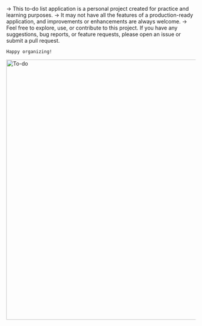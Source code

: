-> This to-do list application is a personal project created for practice and learning purposes. 
-> It may not have all the features of a production-ready application, and improvements or enhancements are always welcome.
-> Feel free to explore, use, or contribute to this project. If you have any suggestions, bug reports, or feature requests, 
   please open an issue or submit a pull request.

    Happy organizing!

 <img width="692" alt="To-do" src="https://github.com/manjunath-dalavaye/todo_list/assets/111382056/955f1acf-93a9-4af6-80f5-8458c215bcd0">
